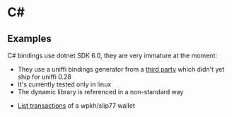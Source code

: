 # C#

## Examples

C# bindings use dotnet SDK 6.0, they are very immature at the moment:

- They use a uniffi bindings generator from a [third party](https://github.com/NordSecurity/uniffi-bindgen-cs) which didn't yet ship for uniffi 0.28 
- It's currently tested only in linux
- The dynamic library is referenced in a non-standard way

* [List transactions](../lwk_bindings/tests/bindings/list_transactions.cs) of a wpkh/slip77 wallet
